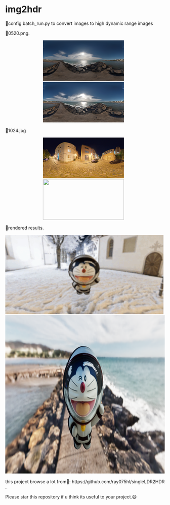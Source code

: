 # img2hdr
🚀config batch_run.py to convert images to high dynamic range images


🚀0520.png.  

<p align="center">
  <img src="/test_image/0520.png" width="256" height="128" style="margin-right: 10px;">
  <img src="/test_image/0520_hdr.png" width="256" height="128" style="margin-right: 10px;">
</p>
🚀1024.jpg
<p align="center">
  <img src="/test_image/1024.jpg" width="256" height="128" style="margin-right: 10px;">
  <img src="/test_image/1024_hdr.png" width="256" height="128" style="margin-right: 10px;">
</p>
🚀rendered results.
 <p align="center">
  <img src="/test_image/dora.gif" width="500" height="250" style="margin-right: 10px;">
  <img src="/test_image/dora0520.png" width="1250" height="500" style="margin-right: 10px;">
</p>
this project browse a lot from🚀: https://github.com/ray075hl/singleLDR2HDR .


Please star this repository if u think its useful to your project.😄
